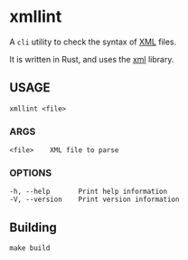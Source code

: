 # xmllint

A `cli` utility to check the syntax of [XML](https://www.w3.org/XML/) files.

It is written in Rust, and uses the [xml](https://crates.io/crates/xml) library.

## USAGE
    xmllint <file>

### ARGS
    <file>    XML file to parse

### OPTIONS
    -h, --help       Print help information
    -V, --version    Print version information

## Building 

    make build
